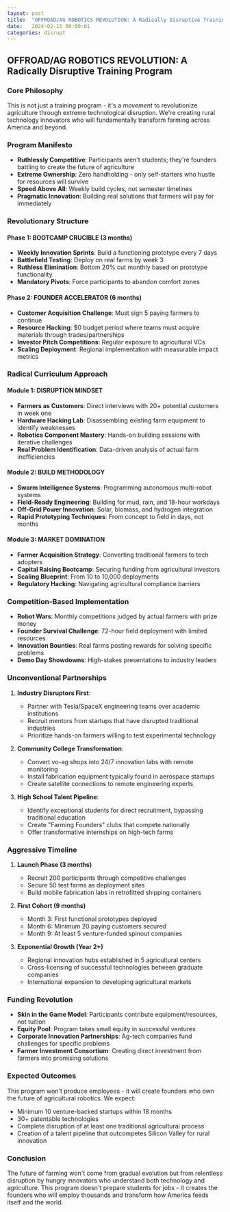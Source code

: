 ```yaml
---
layout: post
title:  "OFFROAD/AG ROBOTICS REVOLUTION: A Radically Disruptive Training Program"
date:   2024-02-15 00:00:01
categories: disrupt
---
```



## OFFROAD/AG ROBOTICS REVOLUTION: A Radically Disruptive Training Program

### Core Philosophy

This is not just a training program - it's a *movement* to revolutionize agriculture through extreme technological disruption. We're creating rural technology innovators who will fundamentally transform farming across America and beyond.

### Program Manifesto

- **Ruthlessly Competitive**: Participants aren't students; they're founders battling to create the future of agriculture
- **Extreme Ownership**: Zero handholding - only self-starters who hustle for resources will survive
- **Speed Above All**: Weekly build cycles, not semester timelines
- **Pragmatic Innovation**: Building real solutions that farmers will pay for immediately

### Revolutionary Structure

#### Phase 1: BOOTCAMP CRUCIBLE (3 months)
- **Weekly Innovation Sprints**: Build a functioning prototype every 7 days
- **Battlefield Testing**: Deploy on real farms by week 3
- **Ruthless Elimination**: Bottom 20% cut monthly based on prototype functionality
- **Mandatory Pivots**: Force participants to abandon comfort zones

#### Phase 2: FOUNDER ACCELERATOR (6 months)
- **Customer Acquisition Challenge**: Must sign 5 paying farmers to continue
- **Resource Hacking**: $0 budget period where teams must acquire materials through trades/partnerships
- **Investor Pitch Competitions**: Regular exposure to agricultural VCs
- **Scaling Deployment**: Regional implementation with measurable impact metrics

### Radical Curriculum Approach

#### Module 1: DISRUPTION MINDSET
- **Farmers as Customers**: Direct interviews with 20+ potential customers in week one
- **Hardware Hacking Lab**: Disassembling existing farm equipment to identify weaknesses
- **Robotics Component Mastery**: Hands-on building sessions with iterative challenges
- **Real Problem Identification**: Data-driven analysis of actual farm inefficiencies

#### Module 2: BUILD METHODOLOGY
- **Swarm Intelligence Systems**: Programming autonomous multi-robot systems
- **Field-Ready Engineering**: Building for mud, rain, and 18-hour workdays
- **Off-Grid Power Innovation**: Solar, biomass, and hydrogen integration
- **Rapid Prototyping Techniques**: From concept to field in days, not months

#### Module 3: MARKET DOMINATION
- **Farmer Acquisition Strategy**: Converting traditional farmers to tech adopters
- **Capital Raising Bootcamp**: Securing funding from agricultural investors
- **Scaling Blueprint**: From 10 to 10,000 deployments
- **Regulatory Hacking**: Navigating agricultural compliance barriers

### Competition-Based Implementation

- **Robot Wars**: Monthly competitions judged by actual farmers with prize money
- **Founder Survival Challenge**: 72-hour field deployment with limited resources
- **Innovation Bounties**: Real farms posting rewards for solving specific problems
- **Demo Day Showdowns**: High-stakes presentations to industry leaders

### Unconventional Partnerships

1. **Industry Disruptors First**:
   - Partner with Tesla/SpaceX engineering teams over academic institutions
   - Recruit mentors from startups that have disrupted traditional industries
   - Prioritize hands-on farmers willing to test experimental technology

2. **Community College Transformation**:
   - Convert vo-ag shops into 24/7 innovation labs with remote monitoring
   - Install fabrication equipment typically found in aerospace startups
   - Create satellite connections to remote engineering experts

3. **High School Talent Pipeline**:
   - Identify exceptional students for direct recruitment, bypassing traditional education
   - Create "Farming Founders" clubs that compete nationally
   - Offer transformative internships on high-tech farms

### Aggressive Timeline

1. **Launch Phase (3 months)**
   - Recruit 200 participants through competitive challenges
   - Secure 50 test farms as deployment sites
   - Build mobile fabrication labs in retrofitted shipping containers

2. **First Cohort (9 months)**
   - Month 3: First functional prototypes deployed
   - Month 6: Minimum 20 paying customers secured
   - Month 9: At least 5 venture-funded spinout companies

3. **Exponential Growth (Year 2+)**
   - Regional innovation hubs established in 5 agricultural centers
   - Cross-licensing of successful technologies between graduate companies
   - International expansion to developing agricultural markets

### Funding Revolution

- **Skin in the Game Model**: Participants contribute equipment/resources, not tuition
- **Equity Pool**: Program takes small equity in successful ventures
- **Corporate Innovation Partnerships**: Ag-tech companies fund challenges for specific problems
- **Farmer Investment Consortium**: Creating direct investment from farmers into promising solutions

### Expected Outcomes

This program won't produce employees - it will create founders who own the future of agricultural robotics. We expect:

- Minimum 10 venture-backed startups within 18 months
- 30+ patentable technologies
- Complete disruption of at least one traditional agricultural process
- Creation of a talent pipeline that outcompetes Silicon Valley for rural innovation

### Conclusion

The future of farming won't come from gradual evolution but from relentless disruption by hungry innovators who understand both technology and agriculture. This program doesn't prepare students for jobs - it creates the founders who will employ thousands and transform how America feeds itself and the world.